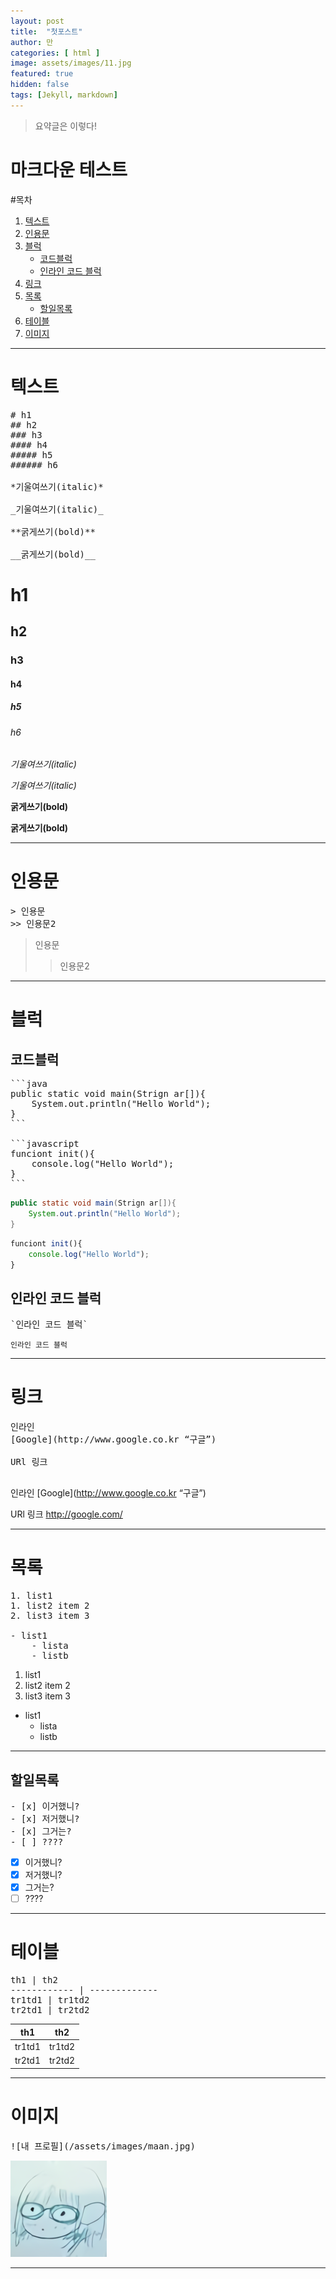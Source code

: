 ```yaml
---
layout: post
title:  "첫포스트"
author: 만
categories: [ html ]
image: assets/images/11.jpg
featured: true
hidden: false
tags: [Jekyll, markdown]
---
```


> 요약글은 이렇다!

# 마크다운 테스트

#목차 
1. [텍스트](#텍스트) 
2. [인용문](#인용문)
3. [블럭](#블럭)
    - [코드블럭](#코드블럭)
    - [인라인 코드 블럭](#인라인-코드-블럭)
4. [링크](#링크)
5. [목록](#목록)
    - [할일목록](#할일목록)
6. [테이블](#테이블)
7. [이미지](#이미지)


---
# 텍스트 
<pre>
# h1
## h2
### h3
#### h4
##### h5
###### h6

*기울여쓰기(italic)*

_기울여쓰기(italic)_

**굵게쓰기(bold)**

__굵게쓰기(bold)__
</pre>
# h1
## h2
### h3
#### h4
##### h5
###### h6

*기울여쓰기(italic)*

_기울여쓰기(italic)_

**굵게쓰기(bold)**

__굵게쓰기(bold)__

---
# 인용문
<pre>
> 인용문
>> 인용문2
</pre>
> 인용문
>> 인용문2
---

# 블럭
## 코드블럭
<pre>
```java
public static void main(Strign ar[]){
    System.out.println("Hello World");
}
```

```javascript
funciont init(){
    console.log("Hello World");
}
```
</pre>
```java
public static void main(Strign ar[]){
    System.out.println("Hello World");
}
```

```javascript
funciont init(){
    console.log("Hello World");
}
```

## 인라인 코드 블럭
<pre>
`인라인 코드 블럭`
</pre>
`인라인 코드 블럭`

---

# 링크
<pre>
인라인
[Google](http://www.google.co.kr “구글”)

URl 링크
<http://google.com/>
</pre>

인라인
[Google](http://www.google.co.kr “구글”)

URl 링크
<http://google.com/>

---

# 목록
<pre>
1. list1
1. list2 item 2
2. list3 item 3

- list1
    - lista
    - listb
</pre>

1. list1
1. list2 item 2
2. list3 item 3

- list1
    - lista
    - listb

---
## 할일목록
<pre>
- [x] 이거했니? 
- [x] 저거했니? 
- [x] 그거는?
- [ ] ????
</pre>
- [x] 이거했니? 
- [x] 저거했니? 
- [x] 그거는?
- [ ] ????

---

# 테이블 
<pre>
th1 | th2
------------ | -------------
tr1td1 | tr1td2
tr2td1 | tr2td2
</pre>

th1 | th2
------------ | -------------
tr1td1 | tr1td2
tr2td1 | tr2td2

---


# 이미지
<pre>
![내 프로필](/assets/images/maan.jpg)
</pre>
![내 프로필](/assets/images/maan.jpg)

---